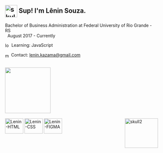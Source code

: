 <!-- Main -->
## <img align="center" alt="skull1" height="40" width="40" src="https://pa1.narvii.com/6454/731547a6c8624402b08ed9b50348a4cf7ea63bac_hq.gif"/> Sup! I'm Lênin Souza.
 
  
 

  Bachelor of Business Administration at Federal University of Rio Grande - RS <br>
   &nbsp; August 2017 - Currently
 
  <img align="center" alt="loading" height="17" width="17" src="https://thumbs.gfycat.com/JampackedPaltryCoral-size_restricted.gif"/> Learning: JavaScript
    
    
    
 
 <img align="center" alt="mail" height="16" width="16" src="https://static.wixstatic.com/media/8d13be_830daf9636864597abb1e3cd19394261.gif"/> Contact: lenin.kazama@gmail.com

 
 <br>
 <!-- GitHub Stats -->
 <div>
  <img height="150em" src="https://github-readme-stats.vercel.app/api?username=leninsouza&show_icons=true&theme=maroongold&include_all_commits=true&count_private=true"/>
 </div><br>
 
 <!-- Languages -->
 <div> 
  <img align="center" alt="Lenin-HTML" height="50" width="60" src="https://cdn.jsdelivr.net/gh/devicons/devicon/icons/html5/html5-plain-wordmark.svg"/>
  <img align="center" alt="Lenin-CSS" height="50" width="60" src="https://cdn.jsdelivr.net/gh/devicons/devicon/icons/css3/css3-plain-wordmark.svg"/>
  <img align="center" alt="Lenin-FIGMA" height="50" width="60" src="https://cdn.jsdelivr.net/gh/devicons/devicon/icons/javascript/javascript-plain.svg"/>
  
   <img align="right" alt="skull2" height=97 width="109" src="https://i.pinimg.com/originals/63/bd/71/63bd71fc80e0929fd045ab130472fe2e.gif"/>
 </div> 
 
 ##
 
 
 
 
